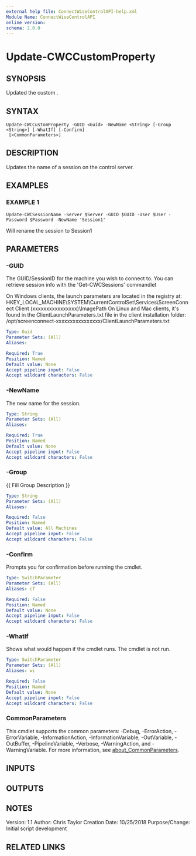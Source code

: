 ```yaml
---
external help file: ConnectWiseControlAPI-help.xml
Module Name: ConnectWiseControlAPI
online version:
schema: 2.0.0
---
```


# Update-CWCCustomProperty

## SYNOPSIS
Updated the custom .

## SYNTAX

```
Update-CWCCustomProperty -GUID <Guid> -NewName <String> [-Group <String>] [-WhatIf] [-Confirm]
 [<CommonParameters>]
```

## DESCRIPTION
Updates the name of a session on the control server.

## EXAMPLES

### EXAMPLE 1
```
Update-CWCSessionName -Server $Server -GUID $GUID -User $User -Password $Password -NewName 'Session1'
```

Will rename the session to Session1

## PARAMETERS

### -GUID
The GUID/SessionID for the machine you wish to connect to.
You can retrieve session info with the 'Get-CWCSessions' commandlet

On Windows clients, the launch parameters are located in the registry at:
    HKEY_LOCAL_MACHINE\SYSTEM\CurrentControlSet\Services\ScreenConnect Client (xxxxxxxxxxxxxxxx)\ImagePath
On Linux and Mac clients, it's found in the ClientLaunchParameters.txt file in the client installation folder:
    /opt/screenconnect-xxxxxxxxxxxxxxxx/ClientLaunchParameters.txt

```yaml
Type: Guid
Parameter Sets: (All)
Aliases:

Required: True
Position: Named
Default value: None
Accept pipeline input: False
Accept wildcard characters: False
```

### -NewName
The new name for the session.

```yaml
Type: String
Parameter Sets: (All)
Aliases:

Required: True
Position: Named
Default value: None
Accept pipeline input: False
Accept wildcard characters: False
```

### -Group
{{ Fill Group Description }}

```yaml
Type: String
Parameter Sets: (All)
Aliases:

Required: False
Position: Named
Default value: All Machines
Accept pipeline input: False
Accept wildcard characters: False
```

### -Confirm
Prompts you for confirmation before running the cmdlet.

```yaml
Type: SwitchParameter
Parameter Sets: (All)
Aliases: cf

Required: False
Position: Named
Default value: None
Accept pipeline input: False
Accept wildcard characters: False
```

### -WhatIf
Shows what would happen if the cmdlet runs. The cmdlet is not run.

```yaml
Type: SwitchParameter
Parameter Sets: (All)
Aliases: wi

Required: False
Position: Named
Default value: None
Accept pipeline input: False
Accept wildcard characters: False
```

### CommonParameters
This cmdlet supports the common parameters: -Debug, -ErrorAction, -ErrorVariable, -InformationAction, -InformationVariable, -OutVariable, -OutBuffer, -PipelineVariable, -Verbose, -WarningAction, and -WarningVariable. For more information, see [about_CommonParameters](http://go.microsoft.com/fwlink/?LinkID=113216).

## INPUTS

## OUTPUTS

## NOTES
Version:        1.1
Author:         Chris Taylor
Creation Date:  10/25/2018
Purpose/Change: Initial script development

## RELATED LINKS
